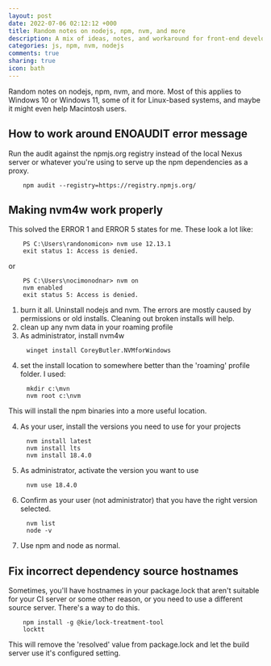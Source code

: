 ```yaml
---
layout: post
date: 2022-07-06 02:12:12 +000
title: Random notes on nodejs, npm, nvm, and more
description: A mix of ideas, notes, and workaround for front-end development
categories: js, npm, nvm, nodejs
comments: true
sharing: true
icon: bath
---
```


Random notes on nodejs, npm, nvm, and more. Most of this applies to Windows 10 or Windows 11, some of it for Linux-based systems, and maybe it might even help Macintosh users.

## How to work around ENOAUDIT error message

Run the audit against the npmjs.org registry instead of the local Nexus server or whatever you're using to serve up the npm dependencies as a proxy.

```
    npm audit --registry=https://registry.npmjs.org/
```

## Making nvm4w work properly

This solved the ERROR 1 and ERROR 5 states for me. These look a lot like:
```
    PS C:\Users\randonomicon> nvm use 12.13.1
    exit status 1: Access is denied.
```

or

```
    PS C:\Users\nocimonodnar> nvm on
    nvm enabled
    exit status 5: Access is denied.
```

1. burn it all. Uninstall nodejs and nvm. The errors are mostly caused by permissions or old installs. Cleaning out broken installs will help.
2. clean up any nvm data in your roaming profile
3. As administrator, install nvm4w


```
     winget install CoreyButler.NVMforWindows
```

4. set the install location to somewhere better than the 'roaming' profile folder. I used:


```
     mkdir c:\mvn
     nvm root c:\nvm
```

This will install the npm binaries into a more useful location.


4. As your user, install the versions you need to use for your projects


```
     nvm install latest
     nvm install lts
     nvm install 18.4.0
```

5. As administrator, activate the version you want to use


```
     nvm use 18.4.0
```

6. Confirm as your user (not administrator) that you have the right version selected.


```
     nvm list
     node -v
```

7. Use npm and node as normal.


## Fix incorrect dependency source hostnames

Sometimes, you'll have hostnames in your package.lock that aren't suitable for your CI server or some other reason, or you need to use a different source server. There's a way to do this.


```
    npm install -g @kie/lock-treatment-tool
    locktt
```

This will remove the 'resolved' value from package.lock and let the build server use it's configured setting.


